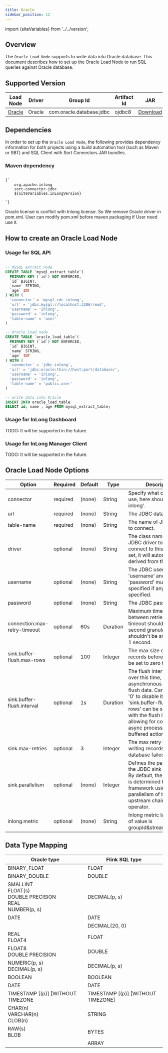 ```yaml
---
title: Oracle
sidebar_position: 12
---
```


import {siteVariables} from '../../version';

## Overview

The `Oracle Load Node` supports to write data into Oracle database. This document describes how to set up the Oracle Load
Node to run SQL queries against Oracle database.

## Supported Version

| Load Node                | Driver | Group Id | Artifact Id | JAR |                                                                                                                                                                                                                                                                                                                                                                                       
|--------------------------|--------|----------|-------------|-----|
| [Oracle](./oracle.md) |  Oracle | com.oracle.database.jdbc | ojdbc8 | [Download](https://mvnrepository.com/artifact/com.oracle.database.jdbc/ojdbc8) |

## Dependencies

In order to set up the `Oracle Load Node`, the following provides dependency information for both projects using a
build automation tool (such as Maven or SBT) and SQL Client with Sort Connectors JAR bundles.

### Maven dependency

<pre><code parentName="pre">
{`<dependency>
    <groupId>org.apache.inlong</groupId>
    <artifactId>sort-connector-jdbc</artifactId>
    <version>${siteVariables.inLongVersion}</version>
</dependency>
`}
</code></pre>
Oracle license is conflict with Inlong license. So We remove Oracle driver in pom.xml. User can modify pom.xml before maven
packaging if User need use it.

## How to create an Oracle Load Node

### Usage for SQL API

```sql

-- MySQL extract node
CREATE TABLE `mysql_extract_table`(
  PRIMARY KEY (`id`) NOT ENFORCED,
  `id` BIGINT,
  `name` STRING,
  `age` INT
) WITH (
  'connector' = 'mysql-cdc-inlong',
  'url' = 'jdbc:mysql://localhost:3306/read',
  'username' = 'inlong',
  'password' = 'inlong',
  'table-name' = 'user'
)

-- Oracle load node
CREATE TABLE `oracle_load_table`(
  PRIMARY KEY (`id`) NOT ENFORCED,
  `id` BIGINT,
  `name` STRING,
  `age` INT
) WITH (
  'connector' = 'jdbc-inlong',
  'url' = 'jdbc:oracle:thin://host:port/database/',
  'username' = 'inlong',
  'password' = 'inlong',
  'table-name' = 'public.user'
)

-- write data into Oracle
INSERT INTO oracle_load_table 
SELECT id, name , age FROM mysql_extract_table;  

```

### Usage for InLong Dashboard

TODO: It will be supported in the future.

### Usage for InLong Manager Client

TODO: It will be supported in the future.

## Oracle Load Node Options

| Option | Required | Default | Type | Description |
|---------|----------|---------|------|------------|
| connector | required | (none) | String | Specify what connector to use, here should be 'jdbc-inlong'. |
| url | required | (none) | String | The JDBC database url. |
| table-name | required | (none) | String | The name of JDBC table to connect. |
| driver | optional | (none) | String | The class name of the JDBC driver to use to connect to this URL, if not set, it will automatically be derived from the URL. |
| username | optional | (none) | String | The JDBC user name. 'username' and 'password' must both be specified if any of them is specified. |
| password | optional | (none) | String | The JDBC password. |
| connection.max-retry-timeout | optional | 60s | Duration | Maximum timeout between retries. The timeout should be in second granularity and shouldn't be smaller than 1 second. |
| sink.buffer-flush.max-rows | optional | 100 | Integer | The max size of buffered records before flush. Can be set to zero to disable it. |
| sink.buffer-flush.interval | optional | 1s | Duration | The flush interval mills, over this time, asynchronous threads will flush data. Can be set to '0' to disable it. Note, 'sink.buffer-flush.max-rows' can be set to '0' with the flush interval set allowing for complete async processing of buffered actions. | |
| sink.max-retries | optional | 3 | Integer | The max retry times if writing records to database failed. |
| sink.parallelism | optional | (none) | Integer | Defines the parallelism of the JDBC sink operator. By default, the parallelism is determined by the framework using the same parallelism of the upstream chained operator. |
| inlong.metric | optional | (none) | String | Inlong metric label, format of value is groupId&streamId&nodeId. |

## Data Type Mapping

| Oracle type | Flink SQL type |
|-----------------|----------------|
| BINARY_FLOAT    | FLOAT        |
| BINARY_DOUBLE   | DOUBLE |
| SMALLINT <br/> FLOAT(s) <br/> DOUBLE PRECISION <br/> REAL <br/> NUMBER(p, s) | DECIMAL(p, s) |
| DATE | DATE |
| | DECIMAL(20, 0) |
| REAL <br/> FLOAT4 | FLOAT |
| FLOAT8 <br/> DOUBLE PRECISION| DOUBLE |
| NUMERIC(p, s) <br/> DECIMAL(p, s) | DECIMAL(p, s) |
| BOOLEAN | BOOLEAN |
| DATE | DATE |
| TIMESTAMP [(p)] [WITHOUT TIMEZONE | TIMESTAMP [(p)] [WITHOUT TIMEZONE] |
| CHAR(n) <br/> VARCHAR(n) <br/> CLOB(n) | STRING |
| RAW(s) <br/> BLOB | BYTES |
|  | ARRAY |